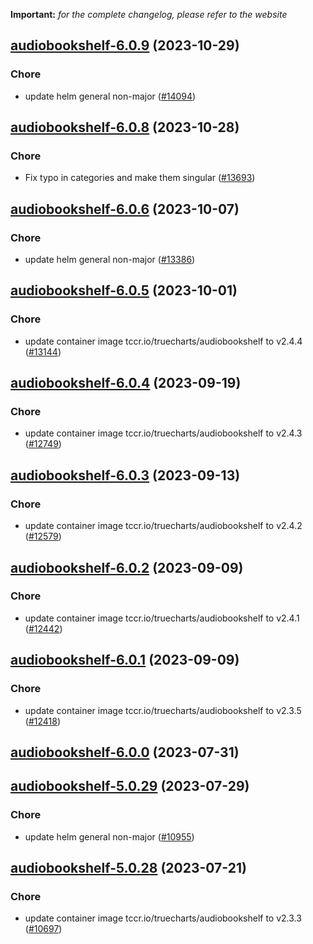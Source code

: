 **Important:**
*for the complete changelog, please refer to the website*




## [audiobookshelf-6.0.9](https://github.com/truecharts/charts/compare/audiobookshelf-6.0.8...audiobookshelf-6.0.9) (2023-10-29)

### Chore

- update helm general non-major ([#14094](https://github.com/truecharts/charts/issues/14094))
  
  


## [audiobookshelf-6.0.8](https://github.com/truecharts/charts/compare/audiobookshelf-6.0.6...audiobookshelf-6.0.8) (2023-10-28)

### Chore

- Fix typo in categories and make them singular ([#13693](https://github.com/truecharts/charts/issues/13693))
  
  


## [audiobookshelf-6.0.6](https://github.com/truecharts/charts/compare/audiobookshelf-6.0.5...audiobookshelf-6.0.6) (2023-10-07)

### Chore

- update helm general non-major ([#13386](https://github.com/truecharts/charts/issues/13386))
  
  


## [audiobookshelf-6.0.5](https://github.com/truecharts/charts/compare/audiobookshelf-6.0.4...audiobookshelf-6.0.5) (2023-10-01)

### Chore

- update container image tccr.io/truecharts/audiobookshelf to v2.4.4 ([#13144](https://github.com/truecharts/charts/issues/13144))
  
  


## [audiobookshelf-6.0.4](https://github.com/truecharts/charts/compare/audiobookshelf-6.0.3...audiobookshelf-6.0.4) (2023-09-19)

### Chore

- update container image tccr.io/truecharts/audiobookshelf to v2.4.3 ([#12749](https://github.com/truecharts/charts/issues/12749))
  
  


## [audiobookshelf-6.0.3](https://github.com/truecharts/charts/compare/audiobookshelf-6.0.2...audiobookshelf-6.0.3) (2023-09-13)

### Chore

- update container image tccr.io/truecharts/audiobookshelf to v2.4.2 ([#12579](https://github.com/truecharts/charts/issues/12579))
  
  


## [audiobookshelf-6.0.2](https://github.com/truecharts/charts/compare/audiobookshelf-6.0.1...audiobookshelf-6.0.2) (2023-09-09)

### Chore

- update container image tccr.io/truecharts/audiobookshelf to v2.4.1 ([#12442](https://github.com/truecharts/charts/issues/12442))
  
  


## [audiobookshelf-6.0.1](https://github.com/truecharts/charts/compare/audiobookshelf-6.0.0...audiobookshelf-6.0.1) (2023-09-09)

### Chore

- update container image tccr.io/truecharts/audiobookshelf to v2.3.5 ([#12418](https://github.com/truecharts/charts/issues/12418))
  
  



## [audiobookshelf-6.0.0](https://github.com/truecharts/charts/compare/audiobookshelf-5.0.29...audiobookshelf-6.0.0) (2023-07-31)




## [audiobookshelf-5.0.29](https://github.com/truecharts/charts/compare/audiobookshelf-5.0.28...audiobookshelf-5.0.29) (2023-07-29)

### Chore

- update helm general non-major ([#10955](https://github.com/truecharts/charts/issues/10955))
  
  


## [audiobookshelf-5.0.28](https://github.com/truecharts/charts/compare/audiobookshelf-5.0.27...audiobookshelf-5.0.28) (2023-07-21)

### Chore

- update container image tccr.io/truecharts/audiobookshelf to v2.3.3 ([#10697](https://github.com/truecharts/charts/issues/10697))
  
